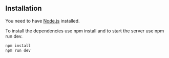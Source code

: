 ## Installation

You need to have [Node.js](https://nodejs.org/) installed.

To install the dependencies use npm install and to start the server use npm run dev.

```sh
npm install
npm run dev
```